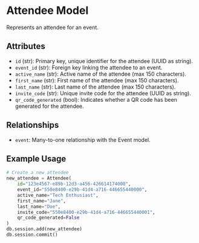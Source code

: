 # Attendee Model

Represents an attendee for an event.

## Attributes
- `id` (str): Primary key, unique identifier for the attendee (UUID as string).
- `event_id` (str): Foreign key linking the attendee to an event.
- `active_name` (str): Active name of the attendee (max 150 characters).
- `first_name` (str): First name of the attendee (max 150 characters).
- `last_name` (str): Last name of the attendee (max 150 characters).
- `invite_code` (str): Unique invite code for the attendee (UUID as string).
- `qr_code_generated` (bool): Indicates whether a QR code has been generated for the attendee.

## Relationships
- `event`: Many-to-one relationship with the Event model.

## Example Usage
```python
# Create a new attendee
new_attendee = Attendee(
    id="123e4567-e89b-12d3-a456-426614174000",
    event_id="550e8400-e29b-41d4-a716-446655440000",
    active_name="Tech Enthusiast",
    first_name="Jane",
    last_name="Doe",
    invite_code="550e8400-e29b-41d4-a716-446655440001",
    qr_code_generated=False
)
db.session.add(new_attendee)
db.session.commit()